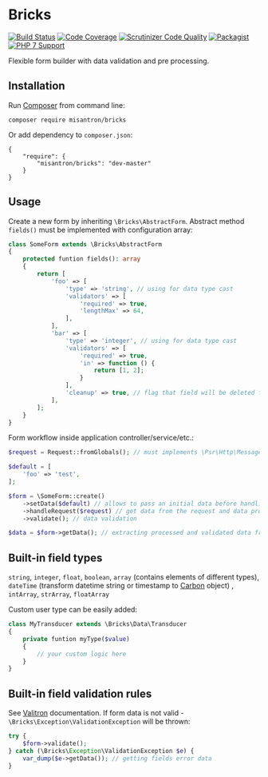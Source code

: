 # Bricks

[![Build Status](http://img.shields.io/travis/misantron/bricks.svg?style=flat-square)](https://travis-ci.org/misantron/bricks)
[![Code Coverage](https://img.shields.io/scrutinizer/coverage/g/misantron/bricks.svg?style=flat-square)](https://scrutinizer-ci.com/g/misantron/bricks)
[![Scrutinizer Code Quality](https://img.shields.io/scrutinizer/g/misantron/bricks.svg?style=flat-square)](https://scrutinizer-ci.com/g/misantron/bricks)
[![Packagist](https://img.shields.io/packagist/v/misantron/bricks.svg?style=flat-square)](https://packagist.org/packages/misantron/bricks)
[![PHP 7 Support](https://img.shields.io/badge/PHP%207-supported-blue.svg?style=flat-square)](https://github.com/misantron/bricks)

Flexible form builder with data validation and pre processing.

## Installation

Run [Composer](https://getcomposer.org) from command line:

```
composer require misantron/bricks
```

Or add dependency to `composer.json`:

```
{
    "require": {
        "misantron/bricks": "dev-master"
    }
}
```

## Usage

Create a new form by inheriting `\Bricks\AbstractForm`. Abstract method `fields()` must be implemented with configuration array:

```php
class SomeForm extends \Bricks\AbstractForm
{
    protected funtion fields(): array
    {
        return [
            'foo' => [
                'type' => 'string', // using for data type cast
                'validators' => [
                    'required' => true,
                    'lengthMax' => 64,
                ],
            ],
            'bar' => [
                'type' => 'integer', // using for data type cast
                'validators' => [
                    'required' => true,
                    'in' => function () {
                        return [1, 2];
                    }
                ],
                'cleanup' => true, // flag that field will be deleted from getData() method call response
            ],
        ];
    }
}
```

Form workflow inside application controller/service/etc.:

```php
$request = Request::fromGlobals(); // must implements \Psr\Http\Message\RequestInterface

$default = [
    'foo' => 'test',
];

$form = \SomeForm::create()
    ->setData($default) // allows to pass an initial data before handling the request
    ->handleRequest($request) // get data from the request and data processing
    ->validate(); // data validation

$data = $form->getData(); // extracting processed and validated data from form
```

## Built-in field types

`string`, `integer`, `float`, `boolean`, `array` (contains elements of different types), `dateTime` (transform datetime string or timestamp to [Carbon](https://github.com/briannesbitt/Carbon) object) , `intArray`, `strArray`, `floatArray`

Custom user type can be easily added:

```php
class MyTransducer extends \Bricks\Data\Transducer
{
    private funtion myType($value)
    {
        // your custom logic here
    }
}
```

## Built-in field validation rules

See [Valitron](https://github.com/vlucas/valitron) documentation.
If form data is not valid - `\Bricks\Exception\ValidationException` will be thrown:

```php
try {
    $form->validate();
} catch (\Bricks\Exception\ValidationException $e) {
    var_dump($e->getData()); // getting fields error data
}
```
